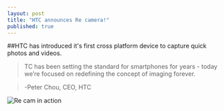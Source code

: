 ```yaml
---
layout: post
title: "HTC announces Re camera!"
published: true
---
```


##HTC has introduced it's first cross platform device to capture quick photos and videos.
>TC has been setting the standard for smartphones for years - today we’re focused on redefining the concept of imaging forever.

>-Peter Chou, CEO, HTC


![Re cam in action](https://lh4.googleusercontent.com/-tMCQzqaq8T8/VDY1UxwpbbI/AAAAAAAAAC4/UkEUEG5Xx3Y/w840-h608-no/re_camera1.jpeg)
